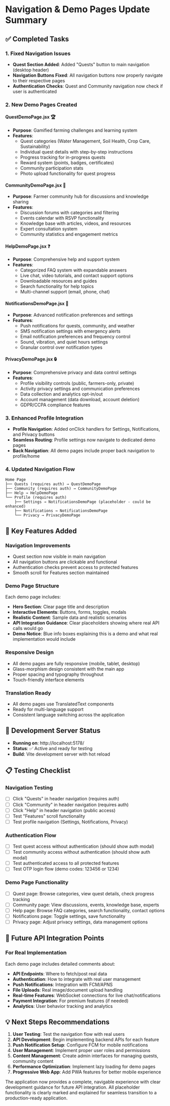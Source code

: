 # Navigation & Demo Pages Update Summary

## ✅ Completed Tasks

### 1. Fixed Navigation Issues
- **Quest Section Added**: Added "Quests" button to main navigation (desktop header)
- **Navigation Buttons Fixed**: All navigation buttons now properly navigate to their respective pages
- **Authentication Checks**: Quest and Community navigation now check if user is authenticated

### 2. New Demo Pages Created

#### **QuestDemoPage.jsx** 🏆
- **Purpose**: Gamified farming challenges and learning system
- **Features**:
  - Quest categories (Water Management, Soil Health, Crop Care, Sustainability)
  - Individual quest details with step-by-step instructions
  - Progress tracking for in-progress quests
  - Reward system (points, badges, certificates)
  - Community participation stats
  - Photo upload functionality for quest progress

#### **CommunityDemoPage.jsx** 👥
- **Purpose**: Farmer community hub for discussions and knowledge sharing
- **Features**:
  - Discussion forums with categories and filtering
  - Events calendar with RSVP functionality
  - Knowledge base with articles, videos, and resources
  - Expert consultation system
  - Community statistics and engagement metrics

#### **HelpDemoPage.jsx** ❓
- **Purpose**: Comprehensive help and support system
- **Features**:
  - Categorized FAQ system with expandable answers
  - Live chat, video tutorials, and contact support options
  - Downloadable resources and guides
  - Search functionality for help topics
  - Multi-channel support (email, phone, chat)

#### **NotificationsDemoPage.jsx** 🔔
- **Purpose**: Advanced notification preferences and settings
- **Features**:
  - Push notifications for quests, community, and weather
  - SMS notification settings with emergency alerts
  - Email notification preferences and frequency control
  - Sound, vibration, and quiet hours settings
  - Granular control over notification types

#### **PrivacyDemoPage.jsx** 🔒
- **Purpose**: Comprehensive privacy and data control settings
- **Features**:
  - Profile visibility controls (public, farmers-only, private)
  - Activity privacy settings and communication preferences
  - Data collection and analytics opt-in/out
  - Account management (data download, account deletion)
  - GDPR/CCPA compliance features

### 3. Enhanced Profile Integration
- **Profile Navigation**: Added onClick handlers for Settings, Notifications, and Privacy buttons
- **Seamless Routing**: Profile settings now navigate to dedicated demo pages
- **Back Navigation**: All demo pages include proper back navigation to profile/home

### 4. Updated Navigation Flow
```
Home Page
├── Quests (requires auth) → QuestDemoPage
├── Community (requires auth) → CommunityDemoPage  
├── Help → HelpDemoPage
└── Profile (requires auth)
    ├── Settings → NotificationsDemoPage (placeholder - could be enhanced)
    ├── Notifications → NotificationsDemoPage
    └── Privacy → PrivacyDemoPage
```

## 🎯 Key Features Added

### **Navigation Improvements**
- Quest section now visible in main navigation
- All navigation buttons are clickable and functional
- Authentication checks prevent access to protected features
- Smooth scroll for Features section maintained

### **Demo Page Structure**
Each demo page includes:
- **Hero Section**: Clear page title and description
- **Interactive Elements**: Buttons, forms, toggles, modals
- **Realistic Content**: Sample data and realistic scenarios
- **API Integration Guidance**: Clear placeholders showing where real API calls would go
- **Demo Notice**: Blue info boxes explaining this is a demo and what real implementation would include

### **Responsive Design**
- All demo pages are fully responsive (mobile, tablet, desktop)
- Glass-morphism design consistent with the main app
- Proper spacing and typography throughout
- Touch-friendly interface elements

### **Translation Ready**
- All demo pages use TranslatedText components
- Ready for multi-language support
- Consistent language switching across the application

## 🚀 Development Server Status
- **Running on**: http://localhost:5178/
- **Status**: ✅ Active and ready for testing
- **Build**: Vite development server with hot reload

## 📋 Testing Checklist

### Navigation Testing
- [ ] Click "Quests" in header navigation (requires auth)
- [ ] Click "Community" in header navigation (requires auth)  
- [ ] Click "Help" in header navigation (public access)
- [ ] Test "Features" scroll functionality
- [ ] Test profile navigation (Settings, Notifications, Privacy)

### Authentication Flow
- [ ] Test quest access without authentication (should show auth modal)
- [ ] Test community access without authentication (should show auth modal)
- [ ] Test authenticated access to all protected features
- [ ] Test OTP login flow (demo codes: 123456 or 1234)

### Demo Page Functionality
- [ ] Quest page: Browse categories, view quest details, check progress tracking
- [ ] Community page: View discussions, events, knowledge base, experts
- [ ] Help page: Browse FAQ categories, search functionality, contact options
- [ ] Notifications page: Toggle settings, save functionality
- [ ] Privacy page: Adjust privacy settings, data management options

## 🔧 Future API Integration Points

### For Real Implementation
Each demo page includes detailed comments about:
- **API Endpoints**: Where to fetch/post real data
- **Authentication**: How to integrate with real user management
- **Push Notifications**: Integration with FCM/APNS
- **File Uploads**: Real image/document upload handling
- **Real-time Features**: WebSocket connections for live chat/notifications
- **Payment Integration**: For premium features (if needed)
- **Analytics**: User behavior tracking and analytics

## 💡 Next Steps Recommendations

1. **User Testing**: Test the navigation flow with real users
2. **API Development**: Begin implementing backend APIs for each feature
3. **Push Notification Setup**: Configure FCM for mobile notifications  
4. **User Management**: Implement proper user roles and permissions
5. **Content Management**: Create admin interfaces for managing quests, community content
6. **Performance Optimization**: Implement lazy loading for demo pages
7. **Progressive Web App**: Add PWA features for better mobile experience

The application now provides a complete, navigable experience with clear development guidance for future API integration. All placeholder functionality is clearly marked and explained for seamless transition to a production-ready application.
